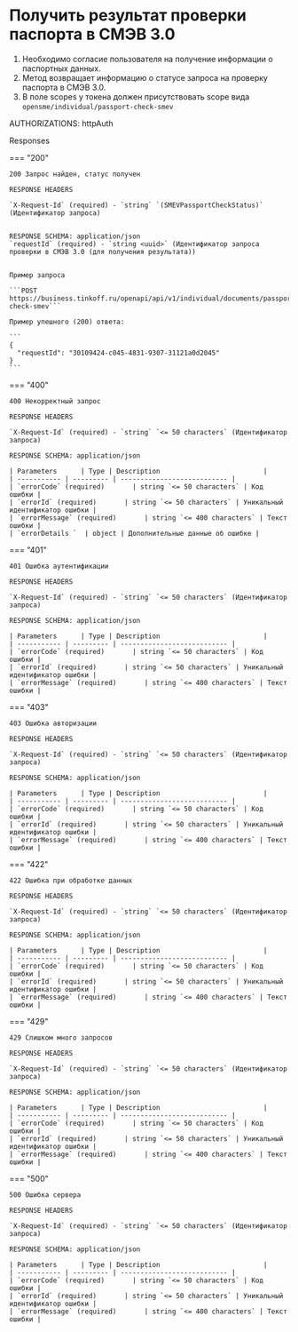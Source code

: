 # Получить результат проверки паспорта в СМЭВ 3.0

1. Необходимо согласие пользователя на получение информации о паспортных данных. 
2. Метод возвращает информацию о статусе запроса на проверку паспорта в СМЭВ 3.0. 
3. В поле scopes у токена должен присутствовать scope вида ```opensme/individual/passport-check-smev```

AUTHORIZATIONS: httpAuth

Responses

=== "200"

    200 Запрос найден, статус получен

    RESPONSE HEADERS

    `X-Request-Id` (required) - `string` `(SMEVPassportCheckStatus)` (Идентификатор запроса)
    

    RESPONSE SCHEMA: application/json
    `requestId` (required) - `string <uuid>` (Идентификатор запроса проверки в СМЭВ 3.0 (для получения результата))


    Пример запроса

    ```POST https://business.tinkoff.ru/openapi/api/v1/individual/documents/passport-check-smev```

    Пример упешного (200) ответа:

    ```
    {
      "requestId": "30109424-c045-4831-9307-31121a0d2045"
    }
    ```

=== "400"

    400 Некорректный запрос

    RESPONSE HEADERS

    `X-Request-Id` (required) - `string` `<= 50 characters` (Идентификатор запроса)

    RESPONSE SCHEMA: application/json

    | Parameters      | Type | Description                          |
    | ----------- | --------- | --------------------------- |
    | `errorCode` (required)       | string `<= 50 characters` | Код ошибки |
    | `errorId` (required)       | string `<= 50 characters` | Уникальный идентификатор ошибки |
    | `errorMessage` (required)       | string `<= 400 characters` | Текст ошибки |
    | `errorDetails `  | object | Дополнительные данные об ошибке |

=== "401"

    401 Ошибка аутентификации

    RESPONSE HEADERS

    `X-Request-Id` (required) - `string` `<= 50 characters` (Идентификатор запроса)

    RESPONSE SCHEMA: application/json

    | Parameters      | Type | Description                          |
    | ----------- | --------- | --------------------------- |
    | `errorCode` (required)       | string `<= 50 characters` | Код ошибки |
    | `errorId` (required)       | string `<= 50 characters` | Уникальный идентификатор ошибки |
    | `errorMessage` (required)       | string `<= 400 characters` | Текст ошибки |

=== "403"

    403 Ошибка авторизации

    RESPONSE HEADERS

    `X-Request-Id` (required) - `string` `<= 50 characters` (Идентификатор запроса)

    RESPONSE SCHEMA: application/json

    | Parameters      | Type | Description                          |
    | ----------- | --------- | --------------------------- |
    | `errorCode` (required)       | string `<= 50 characters` | Код ошибки |
    | `errorId` (required)       | string `<= 50 characters` | Уникальный идентификатор ошибки |
    | `errorMessage` (required)       | string `<= 400 characters` | Текст ошибки |

=== "422"

    422 Ошибка при обработке данных

    RESPONSE HEADERS

    `X-Request-Id` (required) - `string` `<= 50 characters` (Идентификатор запроса)

    RESPONSE SCHEMA: application/json

    | Parameters      | Type | Description                          |
    | ----------- | --------- | --------------------------- |
    | `errorCode` (required)       | string `<= 50 characters` | Код ошибки |
    | `errorId` (required)       | string `<= 50 characters` | Уникальный идентификатор ошибки |
    | `errorMessage` (required)       | string `<= 400 characters` | Текст ошибки |

=== "429"

    429 Слишком много запросов

    RESPONSE HEADERS

    `X-Request-Id` (required) - `string` `<= 50 characters` (Идентификатор запроса)

    RESPONSE SCHEMA: application/json

    | Parameters      | Type | Description                          |
    | ----------- | --------- | --------------------------- |
    | `errorCode` (required)       | string `<= 50 characters` | Код ошибки |
    | `errorId` (required)       | string `<= 50 characters` | Уникальный идентификатор ошибки |
    | `errorMessage` (required)       | string `<= 400 characters` | Текст ошибки |

=== "500"

    500 Ошибка сервера

    RESPONSE HEADERS

    `X-Request-Id` (required) - `string` `<= 50 characters` (Идентификатор запроса)

    RESPONSE SCHEMA: application/json

    | Parameters      | Type | Description                          |
    | ----------- | --------- | --------------------------- |
    | `errorCode` (required)       | string `<= 50 characters` | Код ошибки |
    | `errorId` (required)       | string `<= 50 characters` | Уникальный идентификатор ошибки |
    | `errorMessage` (required)       | string `<= 400 characters` | Текст ошибки |
